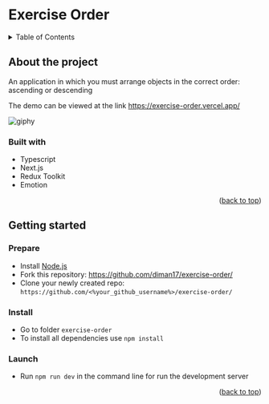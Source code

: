 <a name="readme-top"></a>

# Exercise Order

<details>
  <summary>Table of Contents</summary>
  <ol>
    <li><a href="#about-the-project">About The Project</a></li>
    <li><a href="#getting-started">Getting Started</a></li>
  </ol>
</details>

## About the project

An application in which you must arrange objects in the correct order: ascending or descending 

The demo can be viewed at the link https://exercise-order.vercel.app/ 

![giphy](https://user-images.githubusercontent.com/42317715/199195493-ddeea6b1-3415-4995-b5ae-d61c8e26f954.gif)

### Built with

- Typescript
- Next.js
- Redux Toolkit
- Emotion

<p align="right">(<a href="#readme-top">back to top</a>)</p>


## Getting started

### Prepare

- Install [Node.js](https://nodejs.org/en/)
- Fork this repository: https://github.com/diman17/exercise-order/
- Clone your newly created repo: `https://github.com/<%your_github_username%>/exercise-order/`

### Install

- Go to folder `exercise-order`
- To install all dependencies use `npm install`

### Launch

- Run `npm run dev` in the command line for run the development server

<p align="right">(<a href="#readme-top">back to top</a>)</p>
